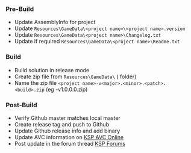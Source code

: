 ### Pre-Build
* Update AssemblyInfo for <project name> project
* Update `Resources\GameData\<project name>\<project name>.version`
* Update `Resources\GameData\<project name>\Changelog.txt`
* Update if required `Resources\GameData\<project name>\Readme.txt`

### Build
* Build solution in release mode
* Create zip file from `Resources\GameData\` (<project name> folder)
* Name the zip file `<project name>-v<major>.<minor>.<patch>.<build>.zip` (eg <project name>-v1.0.0.0.zip)

### Post-Build
* Verify Github master matches local master
* Create release tag and push to Github
* Update Github release info and add binary
* Update AVC information on [KSP AVC Online](http://ksp-avc.cybutek.net/?page=My_Versions)
* Post update in the forum thread [KSP Forums](http://forum.kerbalspaceprogram.com/index.php?/topic/155547-12-fuelcelltweaks-v100/)
